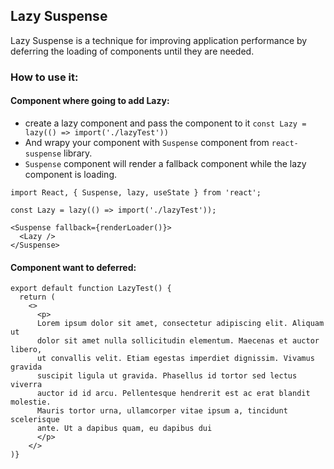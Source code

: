## Lazy Suspense

Lazy Suspense is a technique for improving application performance by deferring the loading of components until they are needed.

### How to use it:

#### Component where going to add Lazy:
- create a lazy component and pass the component to it `const Lazy = lazy(() => import('./lazyTest'))`
- And wrapy your component with `Suspense` component from `react-suspense` library.
- `Suspense` component will render a fallback component while the lazy component is loading.

```
import React, { Suspense, lazy, useState } from 'react';

const Lazy = lazy(() => import('./lazyTest'));

<Suspense fallback={renderLoader()}>
  <Lazy />
</Suspense>
```
#### Component want to deferred:

```
export default function LazyTest() {
  return (
    <>
      <p>
      Lorem ipsum dolor sit amet, consectetur adipiscing elit. Aliquam ut
      dolor sit amet nulla sollicitudin elementum. Maecenas et auctor libero,
      ut convallis velit. Etiam egestas imperdiet dignissim. Vivamus gravida
      suscipit ligula ut gravida. Phasellus id tortor sed lectus viverra
      auctor id id arcu. Pellentesque hendrerit est ac erat blandit molestie.
      Mauris tortor urna, ullamcorper vitae ipsum a, tincidunt scelerisque
      ante. Ut a dapibus quam, eu dapibus dui
      </p>
    </>
)}
```